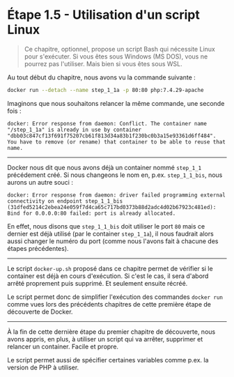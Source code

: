 # Étape 1.5 - Utilisation d'un script Linux

> Ce chapitre, optionnel, propose un script Bash qui nécessite Linux pour s'exécuter. Si vous êtes sous Windows (MS DOS), vous ne pourrez pas l'utiliser. Mais bien si vous êtes sous WSL.

Au tout début du chapitre, nous avons vu la commande suivante :

```bash
docker run --detach --name step_1_1a -p 80:80 php:7.4.29-apache
```

Imaginons que nous souhaitons relancer la même commande, une seconde fois :

```text
docker: Error response from daemon: Conflict. The container name "/step_1_1a" is already in use by container "dbb03c847cf13f691f75207cb61f813d34a83b1f230bc0b3a15e93361d6ff484". You have to remove (or rename) that container to be able to reuse that name.
```

----

Docker nous dit que nous avons déjà un container nommé `step_1_1` précédement créé. Si nous changeons le nom en, p.ex. `step_1_1_bis`, nous aurons un autre souci :

```text
docker: Error response from daemon: driver failed programming external connectivity on endpoint step_1_1_bis (31dfed5214c2ebea24e059f7d4ca65c717bd0373b88d2adc4d02b67923c481ed): Bind for 0.0.0.0:80 failed: port is already allocated.
```

En effet, nous disons que `step_1_1_bis` doit utiliser le port `80` mais ce dernier est déjà utilisé (par le container `step_1_1a`), il nous faudrait alors aussi changer le numéro du port (comme nous l'avons fait à chacune des étapes précédentes).

----

Le script `docker-up.sh` proposé dans ce chapitre permet de vérifier si le container est déjà en cours d'exécution. Si c'est le cas, il sera d'abord arrêté proprement puis supprimé. Et seulement ensuite récréé.

Le script permet donc de simplifier l'exécution des commandes `docker run` comme vues lors des précédents chapitres de cette première étape de découverte de Docker.

----

<!-- .slide: data-background="./images/we-have-learned.jpg" data-background-size="cover" -->

À la fin de cette dernière étape du premier chapitre de découverte, nous avons appris, en plus, à utiliser un script qui va arrêter, supprimer et relancer un container. Facile et propre.

Le script permet aussi de spécifier certaines variables comme p.ex. la version de PHP à utiliser.
